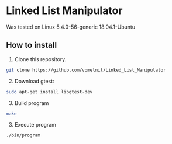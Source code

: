 # Linked List Manipulator
Was tested on Linux  5.4.0-56-generic 18.04.1-Ubuntu

## How to install
1. Clone this repository.
```bash
git clone https://github.com/vomelnit/Linked_List_Manipulator
```
2. Download gtest:
```bash
sudo apt-get install libgtest-dev
```
3. Build program
```bash
make
```
3. Execute program
```bash
./bin/program
```
